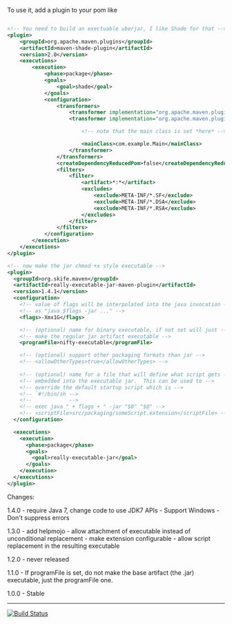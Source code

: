 To use it, add a plugin to your pom like

``` xml

<!-- You need to build an exectuable uberjar, I like Shade for that -->
<plugin>
    <groupId>org.apache.maven.plugins</groupId>
    <artifactId>maven-shade-plugin</artifactId>
    <version>2.0</version>
    <executions>
        <execution>
            <phase>package</phase>
            <goals>
                <goal>shade</goal>
            </goals>
            <configuration>
                <transformers>
                    <transformer implementation="org.apache.maven.plugins.shade.resource.ServicesResourceTransformer"/>
                    <transformer implementation="org.apache.maven.plugins.shade.resource.ManifestResourceTransformer">

                        <!-- note that the main class is set *here* -->

                        <mainClass>com.example.Main</mainClass>
                    </transformer>
                </transformers>
                <createDependencyReducedPom>false</createDependencyReducedPom>
                <filters>
                    <filter>
                        <artifact>*:*</artifact>
                        <excludes>
                            <exclude>META-INF/*.SF</exclude>
                            <exclude>META-INF/*.DSA</exclude>
                            <exclude>META-INF/*.RSA</exclude>
                        </excludes>
                    </filter>
                </filters>
            </configuration>
        </execution>
    </executions>
</plugin>

<!-- now make the jar chmod +x style executable -->
<plugin>
  <groupId>org.skife.maven</groupId>
  <artifactId>really-executable-jar-maven-plugin</artifactId>
  <version>1.4.1</version>
  <configuration>
    <!-- value of flags will be interpolated into the java invocation -->
    <!-- as "java $flags -jar ..." -->
    <flags>-Xmx1G</flags>

    <!-- (optional) name for binary executable, if not set will just -->
    <!-- make the regular jar artifact executable -->
    <programFile>nifty-executable</programFile>

    <!-- (optional) support other packaging formats than jar -->
    <!-- <allowOtherTypes>true</allowOtherTypes> -->
    
    <!-- (optional) name for a file that will define what script gets -->
    <!-- embedded into the executable jar.  This can be used to -->
    <!-- override the default startup script which is -->
    <!-- `#!/bin/sh -->
    <!--            -->
    <!-- exec java " + flags + " -jar "$0" "$@" -->
    <!-- <scriptFile>src/packaging/someScript.extension</scriptFile> -->
  </configuration>

  <executions>
    <execution>
      <phase>package</phase>
      <goals>
        <goal>really-executable-jar</goal>
      </goals>
    </execution>
  </executions>
</plugin>
```

Changes:

1.4.0 - require Java 7, change code to use JDK7 APIs
      - Support Windows
      - Don't suppress errors

1.3.0 - add helpmojo
      - allow attachment of executable instead of unconditional replacement
      - make extension configurable
      - allow script replacement in the resulting executable

1.2.0 - never released

1.1.0 - If programFile is set, do not make the base artifact (the
.jar) executable, just the programFile one.

1.0.0 - Stable

----

[![Build Status](https://travis-ci.org/brianm/really-executable-jars-maven-plugin.svg?branch=master)](https://travis-ci.org/brianm/really-executable-jars-maven-plugin)
